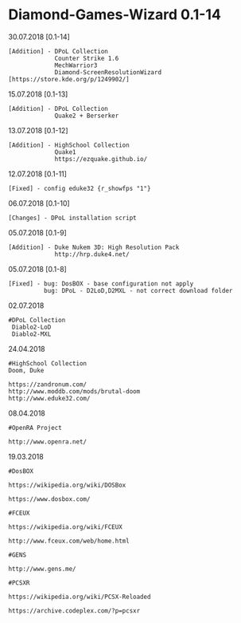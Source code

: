# Diamond-Games-Wizard 0.1-14

30.07.2018 [0.1-14]
    
    [Addition] - DPoL Collection
                 Counter Strike 1.6
                 MechWarrior3
                 Diamond-ScreenResolutionWizard [https://store.kde.org/p/1249902/]

15.07.2018 [0.1-13]
    
    [Addition] - DPoL Collection
                 Quake2 + Berserker

13.07.2018 [0.1-12]

    [Addition] - HighSchool Collection
                 Quake1             
                 https://ezquake.github.io/

12.07.2018 [0.1-11]
    
    [Fixed] - config eduke32 {r_showfps "1"}

06.07.2018 [0.1-10]

    [Changes] - DPoL installation script

05.07.2018 [0.1-9]

    [Addition] - Duke Nukem 3D: High Resolution Pack
                 http://hrp.duke4.net/

05.07.2018 [0.1-8]

    [Fixed] - bug: DosBOX - base configuration not apply
              bug: DPoL - D2LoD,D2MXL - not correct download folder

02.07.2018

    #DPoL Collection
     Diablo2-LoD
     Diablo2-MXL

24.04.2018

    #HighSchool Collection
    Doom, Duke

    https://zandronum.com/
    http://www.moddb.com/mods/brutal-doom
    http://www.eduke32.com/

08.04.2018

    #OpenRA Project

    http://www.openra.net/

19.03.2018

    #DosBOX

    https://wikipedia.org/wiki/DOSBox

    https://www.dosbox.com/

    #FCEUX

    https://wikipedia.org/wiki/FCEUX

    http://www.fceux.com/web/home.html

    #GENS

    http://www.gens.me/

    #PCSXR

    https://wikipedia.org/wiki/PCSX-Reloaded

    https://archive.codeplex.com/?p=pcsxr
